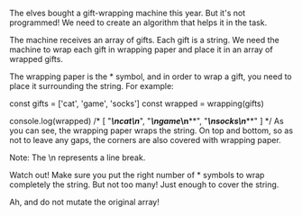 The elves bought a gift-wrapping machine this year. But it's not programmed! We need to create an algorithm that helps it in the task.

The machine receives an array of gifts. Each gift is a string. We need the machine to wrap each gift in wrapping paper and place it in an array of wrapped gifts.

The wrapping paper is the * symbol, and in order to wrap a gift, you need to place it surrounding the string. For example:

const gifts = ['cat', 'game', 'socks']
const wrapped = wrapping(gifts)

console.log(wrapped)
/* [
  "*****\n*cat*\n*****",
  "******\n*game*\n******",
  "*******\n*socks*\n*******"
] */
As you can see, the wrapping paper wraps the string. On top and bottom, so as not to leave any gaps, the corners are also covered with wrapping paper.

Note: The \n represents a line break.

Watch out! Make sure you put the right number of * symbols to wrap completely the string. But not too many! Just enough to cover the string.

Ah, and do not mutate the original array!
